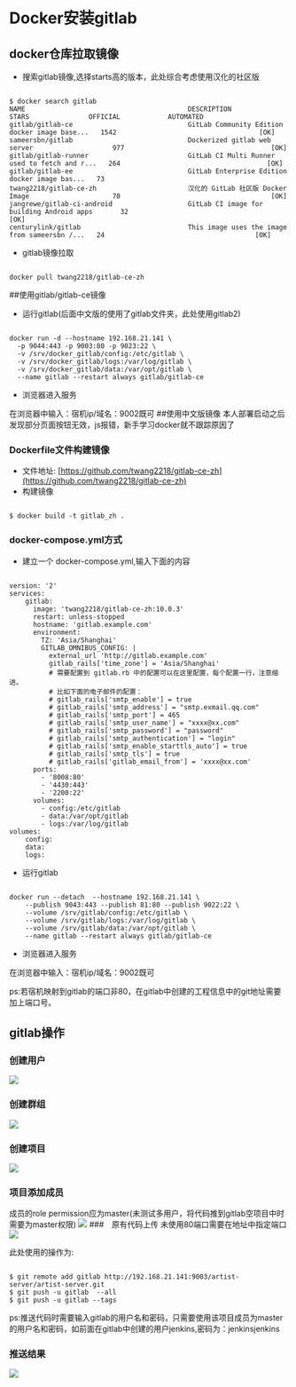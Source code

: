 # Docker安装gitlab #

## docker仓库拉取镜像
* 搜索gitlab镜像,选择starts高的版本，此处综合考虑使用汉化的社区版
<pre><code>
$ docker search gitlab
NAME                                         DESCRIPTION                                     STARS               OFFICIAL            AUTOMATED
gitlab/gitlab-ce                             GitLab Community Edition docker image base...   1542                                    [OK]
sameersbn/gitlab                             Dockerized gitlab web server                    977                                     [OK]
gitlab/gitlab-runner                         GitLab CI Multi Runner used to fetch and r...   264                                     [OK]
gitlab/gitlab-ee                             GitLab Enterprise Edition docker image bas...   73                                      
twang2218/gitlab-ce-zh                       汉化的 GitLab 社区版 Docker Image                     70                                      [OK]
jangrewe/gitlab-ci-android                   GitLab CI image for building Android apps       32                                      [OK]
centurylink/gitlab                           This image uses the image from sameersbn /...   24                                      [OK]
</code></pre>
* gitlab镜像拉取
<pre><code>
docker pull twang2218/gitlab-ce-zh
</code></pre>
##使用gitlab/gitlab-ce镜像
* 运行gitlab(后面中文版的使用了gitlab文件夹，此处使用gitlab2)
<pre><code>
docker run -d --hostname 192.168.21.141 \ 
  -p 9044:443 -p 9003:80 -p 9023:22 \ 
  -v /srv/docker_gitlab/config:/etc/gitlab \ 
  -v /srv/docker_gitlab/logs:/var/log/gitlab \ 
  -v /srv/docker_gitlab/data:/var/opt/gitlab \ 
  --name gitlab --restart always gitlab/gitlab-ce
</code></pre>
* 浏览器进入服务
 
在浏览器中输入：宿机ip/域名：9002既可
##使用中文版镜像
本人部署启动之后发现部分页面按钮无效，js报错，新手学习docker就不跟踪原因了
### Dockerfile文件构建镜像
* 文件地址: [https://github.com/twang2218/gitlab-ce-zh](https://github.com/twang2218/gitlab-ce-zh)
* 构建镜像
<pre><code>
$ docker build -t gitlab_zh . 
</code></pre>

### docker-compose.yml方式
* 建立一个 docker-compose.yml,输入下面的内容
<pre><code>
version: '2'
services:
    gitlab:
      image: 'twang2218/gitlab-ce-zh:10.0.3'
      restart: unless-stopped
      hostname: 'gitlab.example.com'
      environment:
        TZ: 'Asia/Shanghai'
        GITLAB_OMNIBUS_CONFIG: |
          external_url 'http://gitlab.example.com'
          gitlab_rails['time_zone'] = 'Asia/Shanghai'
          # 需要配置到 gitlab.rb 中的配置可以在这里配置，每个配置一行，注意缩进。
          # 比如下面的电子邮件的配置：
          # gitlab_rails['smtp_enable'] = true
          # gitlab_rails['smtp_address'] = "smtp.exmail.qq.com"
          # gitlab_rails['smtp_port'] = 465
          # gitlab_rails['smtp_user_name'] = "xxxx@xx.com"
          # gitlab_rails['smtp_password'] = "password"
          # gitlab_rails['smtp_authentication'] = "login"
          # gitlab_rails['smtp_enable_starttls_auto'] = true
          # gitlab_rails['smtp_tls'] = true
          # gitlab_rails['gitlab_email_from'] = 'xxxx@xx.com'
      ports:
        - '8008:80'
        - '4430:443'
        - '2200:22'
      volumes:
        - config:/etc/gitlab
        - data:/var/opt/gitlab
        - logs:/var/log/gitlab
volumes:
    config:
    data:
    logs:
</code></pre>


* 运行gitlab 
<pre><code>
docker run --detach  --hostname 192.168.21.141 \
	--publish 9043:443 --publish 81:80 --publish 9022:22 \
	--volume /srv/gitlab/config:/etc/gitlab \
	--volume /srv/gitlab/logs:/var/log/gitlab \
	--volume /srv/gitlab/data:/var/opt/gitlab \
	--name gitlab --restart always gitlab/gitlab-ce
</code></pre>
* 浏览器进入服务
 
在浏览器中输入：宿机ip/域名：9002既可

ps:若宿机映射到gitlab的端口非80，在gitlab中创建的工程信息中的git地址需要加上端口号。

## gitlab操作
### 创建用户
![](images/docker_gitlab/gitlab_user_create.png)
### 创建群组
![](images/docker_gitlab/gitlab_group_create.png)
### 创建项目
![](images/docker_gitlab/gitlab_project_create.png)
### 项目添加成员
成员的role permission应为master(未测试多用户，将代码推到gitlab空项目中时需要为master权限)
![](images/docker_gitlab/gitlab_project_master.png)
###　原有代码上传
未使用80端口需要在地址中指定端口
![](images/docker_gitlab/gitlab_project_code_push.png)

 此处使用的操作为:
<pre><code>
$ git remote add gitlab http://192.168.21.141:9003/artist-server/artist-server.git
$ git push -u gitlab  --all
$ git push -u gitlab --tags
</code></pre>

ps:推送代码时需要输入gitlab的用户名和密码，只需要使用该项目成员为master的用户名和密码，如前面在gitlab中创建的用户jenkins,密码为：jenkinsjenkins

### 推送结果
![](images/docker_gitlab/gitlab_code_push_result.png)


